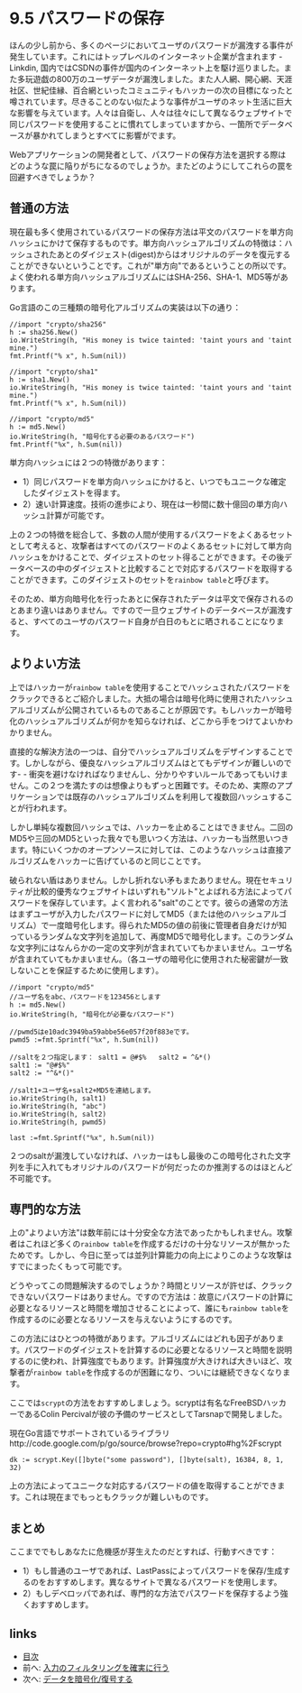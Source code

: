 # 9.5 パスワードの保存
ほんの少し前から、多くのページにおいてユーザのパスワードが漏洩する事件が発生しています。これにはトップレベルのインターネット企業が含まれます - Linkdin, 国内ではCSDNの事件が国内のインターネット上を駆け巡りました。また多玩遊戯の800万のユーザデータが漏洩しました。また人人網、開心網、天涯社区、世紀佳縁、百合網といったコミュニティもハッカーの次の目標になったと噂されています。尽きることのない似たような事件がユーザのネット生活に巨大な影響を与えています。人々は自衛し、人々は往々にして異なるウェブサイトで同じパスワードを使用することに慣れてしまっていますから、一箇所でデータベースが暴かれてしまうとすべてに影響がでます。

Webアプリケーションの開発者として、パスワードの保存方法を選択する際はどのような罠に陥りがちになるのでしょうか。またどのようにしてこれらの罠を回避すべきでしょうか？

## 普通の方法
現在最も多く使用されているパスワードの保存方法は平文のパスワードを単方向ハッシュにかけて保存するものです。単方向ハッシュアルゴリズムの特徴は：ハッシュされたあとのダイジェスト(digest)からはオリジナルのデータを復元することができないということです。これが"単方向"であるということの所以です。よく使われる単方向ハッシュアルゴリズムにはSHA-256、SHA-1、MD5等があります。

Go言語のこの三種類の暗号化アルゴリズムの実装は以下の通り：

	//import "crypto/sha256"
	h := sha256.New()
	io.WriteString(h, "His money is twice tainted: 'taint yours and 'taint mine.")
	fmt.Printf("% x", h.Sum(nil))

	//import "crypto/sha1"
	h := sha1.New()
	io.WriteString(h, "His money is twice tainted: 'taint yours and 'taint mine.")
	fmt.Printf("% x", h.Sum(nil))

	//import "crypto/md5"
	h := md5.New()
	io.WriteString(h, "暗号化する必要のあるパスワード")
	fmt.Printf("%x", h.Sum(nil))

単方向ハッシュには２つの特徴があります：

- 1）同じパスワードを単方向ハッシュにかけると、いつでもユニークな確定したダイジェストを得ます。
- 2）速い計算速度。技術の進歩により、現在は一秒間に数十億回の単方向ハッシュ計算が可能です。

上の２つの特徴を総合して、多数の人間が使用するパスワードをよくあるセットとして考えると、攻撃者はすべてのパスワードのよくあるセットに対して単方向ハッシュをかけることで、ダイジェストのセット得ることができます。その後データベースの中のダイジェストと比較することで対応するパスワードを取得することができます。このダイジェストのセットを`rainbow table`と呼びます。

そのため、単方向暗号化を行ったあとに保存されたデータは平文で保存されるのとあまり違いはありません。ですので一旦ウェブサイトのデータベースが漏洩すると、すべてのユーザのパスワード自身が白日のもとに晒されることになります。
## よりよい方法
上ではハッカーが`rainbow table`を使用することでハッシュされたパスワードをクラックできるとご紹介しました。大抵の場合は暗号化時に使用されたハッシュアルゴリズムが公開されているものであることが原因です。もしハッカーが暗号化のハッシュアルゴリズムが何かを知らなければ、どこから手をつけてよいかわかりません。

直接的な解決方法の一つは、自分でハッシュアルゴリズムをデザインすることです。しかしながら、優良なハッシュアルゴリズムはとてもデザインが難しいのです- - 衝突を避けなければなりませんし、分かりやすいルールであってもいけません。この２つを満たすのは想像よりもずっと困難です。そのため、実際のアプリケーションでは既存のハッシュアルゴリズムを利用して複数回ハッシュすることが行われます。

しかし単純な複数回ハッシュでは、ハッカーを止めることはできません。二回のMD5や三回のMD5といった我々でも思いつく方法は、ハッカーも当然思いつきます。特にいくつかのオープンソースに対しては、このようなハッシュは直接アルゴリズムをハッカーに告げているのと同じことです。

破られない盾はありません。しかし折れない矛もまたありません。現在セキュリティが比較的優秀なウェブサイトはいずれも"ソルト"とよばれる方法によってパスワードを保存しています。よく言われる"salt"のことです。彼らの通常の方法はまずユーザが入力したパスワードに対してMD5（または他のハッシュアルゴリズム）で一度暗号化します。得られたMD5の値の前後に管理者自身だけが知っているランダムな文字列を追加して、再度MD5で暗号化します。このランダムな文字列にはなんらかの一定の文字列が含まれていてもかまいません。ユーザ名が含まれていてもかまいません。（各ユーザの暗号化に使用された秘密鍵が一致しないことを保証するために使用します）。

	//import "crypto/md5"
	//ユーザ名をabc、パスワードを123456とします
	h := md5.New()
	io.WriteString(h, "暗号化が必要なパスワード")

	//pwmd5はe10adc3949ba59abbe56e057f20f883eです。
	pwmd5 :=fmt.Sprintf("%x", h.Sum(nil))

	//saltを２つ指定します： salt1 = @#$%   salt2 = ^&*()
	salt1 := "@#$%"
	salt2 := "^&*()"

	//salt1+ユーザ名+salt2+MD5を連結します。
	io.WriteString(h, salt1)
	io.WriteString(h, "abc")
	io.WriteString(h, salt2)
	io.WriteString(h, pwmd5)

	last :=fmt.Sprintf("%x", h.Sum(nil))

２つのsaltが漏洩していなければ、ハッカーはもし最後のこの暗号化された文字列を手に入れてもオリジナルのパスワードが何だったのか推測するのはほとんど不可能です。

## 専門的な方法
上の"よりよい方法"は数年前には十分安全な方法であったかもしれません。攻撃者はこれほど多くの`rainbow table`を作成するだけの十分なリソースが無かったためです。しかし、今日に至っては並列計算能力の向上によりこのような攻撃はすでにまったくもって可能です。

どうやってこの問題解決するのでしょうか？時間とリソースが許せば、クラックできないパスワードはありません。ですので方法は：故意にパスワードの計算に必要となるリソースと時間を増加させることによって、誰にも`rainbow table`を作成するのに必要となるリソースを与えないようにするのです。

この方法にはひとつの特徴があります。アルゴリズムにはどれも因子があります。パスワードのダイジェストを計算するのに必要となるリソースと時間を説明するのに使われ、計算強度でもあります。計算強度が大きければ大きいほど、攻撃者が`rainbow table`を作成するのが困難になり、ついには継続できなくなります。

ここでは`scrypt`の方法をおすすめしましょう。scryptは有名なFreeBSDハッカーであるColin Percivalが彼の予備のサービスとしてTarsnapで開発しました。

現在Go言語でサポートされているライブラリhttp://code.google.com/p/go/source/browse?repo=crypto#hg%2Fscrypt

	dk := scrypt.Key([]byte("some password"), []byte(salt), 16384, 8, 1, 32)

上の方法によってユニークな対応するパスワードの値を取得することができます。これは現在までもっともクラックが難しいものです。

## まとめ
ここまででもしあなたに危機感が芽生えたのだとすれば、行動すべきです：

- 1）もし普通のユーザであれば、LastPassによってパスワードを保存/生成するのをおすすめします。異なるサイトで異なるパスワードを使用します。
- 2）もしデベロッパであれば、専門的な方法でパスワードを保存するよう強くおすすめします。

## links
   * [目次](<preface.md>)
   * 前へ: [入力のフィルタリングを確実に行う](<09.4.md>)
   * 次へ: [データを暗号化/復号する](<09.6.md>)
